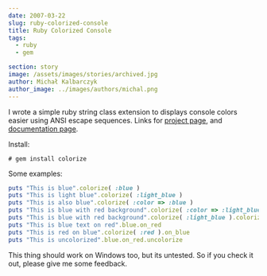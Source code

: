```yaml
---
date: 2007-03-22
slug: ruby-colorized-console
title: Ruby Colorized Console
tags:
  - ruby
  - gem

section: story
image: /assets/images/stories/archived.jpg
author: Michał Kalbarczyk
author_image: ../images/authors/michal.png
---
```


I wrote a simple ruby string class extension to displays console colors easier using ANSI escape sequences.
Links for [project page](http://rubyforge.org/projects/colorize/), and [documentation page](http://colorize.rubyforge.org/).

Install:

`# gem install colorize`

Some examples:

```ruby
puts "This is blue".colorize( :blue )
puts "This is light blue".colorize( :light_blue )
puts "This is also blue".colorize( :color => :blue )
puts "This is blue with red background".colorize( :color => :light_blue, :background => :red )
puts "This is blue with red background".colorize( :light_blue ).colorize( :background => :red )
puts "This is blue text on red".blue.on_red
puts "This is red on blue".colorize( :red ).on_blue
puts "This is uncolorized".blue.on_red.uncolorize
```

This thing should work on Windows too, but its untested. So if you check it out, please give me some feedback.
